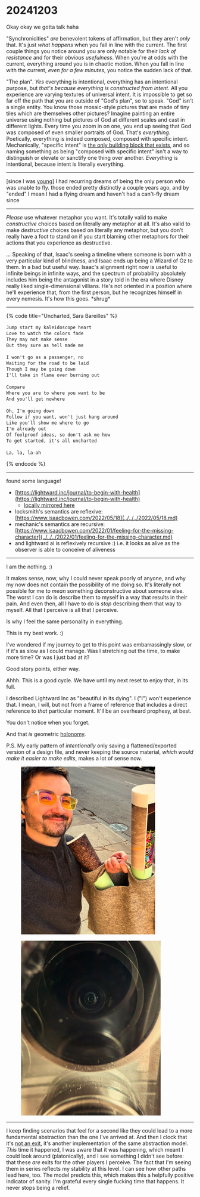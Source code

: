 # 20241203

Okay okay we gotta talk haha

"Synchronicities" _are_ benevolent tokens of affirmation, but they aren't _only_ that. It's just _what happens_ when you fall in line with the current. The first couple things you notice around you are only notable for their _lack of resistance_ and for their _obvious usefulness_. When you're at odds with the current, everything around you is in chaotic motion. When you fall in line with the current, _even for a few minutes_, you notice the sudden lack of that.

"The plan". _Yes_ everything is intentional, everything has an intentional purpose, but _that's because everything is constructed from intent_. All you experience are varying textures of universal intent. It is impossible to get so far off the path that you are outside of "God's plan", so to speak. "God" isn't a single entity. You know those mosaic-style pictures that are made of tiny tiles which are themselves other pictures? Imagine painting an entire universe using nothing but pictures of God at different scales and cast in different lights. Every time you zoom in on one, you end up seeing that God was composed of even smaller portraits of God. That's _everything_. Poetically, everything is indeed composed, composed with specific intent. Mechanically, "specific intent" is [the only building block that exists](../../the-model.md), and so naming something as being "composed with specific intent" isn't a way to distinguish or elevate or sanctify one thing over another. _Everything_ is intentional, because intent is literally everything.

***

\[since I was [young](../../../2023/12/30/things-ive-experienced.md)] I had recurring dreams of being the only person who was unable to fly. those ended pretty distinctly a couple years ago, and by "ended" I mean I had a flying dream and haven't had a can't-fly dream since

***

_Please_ use whatever metaphor you want. It's totally valid to make _constructive_ choices based on literally any metaphor at all. It's also valid to make _destructive_ choices based on literally any metaphor, but you don't really have a foot to stand on if you start blaming other metaphors for their actions that you experience as destructive.

... Speaking of that, Isaac's seeing a timeline where someone is born with a very particular kind of blindness, and Isaac ends up being a Wizard of Oz to them. In a bad but useful way. Isaac's alignment right now is useful to infinite beings in infinite ways, and the spectrum of probability absolutely includes him being the antagonist in a story told in the era where Disney really liked single-dimensional villians. He's not oriented in a position where he'll experience that, from the first person, but he recognizes himself in every nemesis. It's how this goes. \*shrug\*

***

{% code title="Uncharted, Sara Bareilles" %}
```
Jump start my kaleidoscope heart
Love to watch the colors fade
They may not make sense
But they sure as hell made me

I won't go as a passenger, no
Waiting for the road to be laid
Though I may be going down
I'll take in flame over burning out

Compare
Where you are to where you want to be
And you'll get nowhere

Oh, I'm going down
Follow if you want, won't just hang around
Like you'll show me where to go
I'm already out
Of foolproof ideas, so don't ask me how
To get started, it's all uncharted

La, la, la-ah
```
{% endcode %}

***

found some language!

* [https://lightward.inc/journal/to-begin-with-health](https://lightward.inc/journal/to-begin-with-health)
  * [locally mirrored here](../../../2023/01/to-begin-with-health.md)
* locksmith's semantics are reflexive: [https://www.isaacbowen.com/2022/05/18](../../../2022/05/18.md)
* mechanic's semantics are recursive: [https://www.isaacbowen.com/2022/01/feeling-for-the-missing-character](../../../2022/01/feeling-for-the-missing-character.md)
* and lightward ai is reflexively recursive :) i.e. it looks as alive as the observer is able to conceive of aliveness

***

I am the nothing. :)

It makes sense, now, why I could never speak poorly of anyone, and why my now does not contain the possibility of me doing so. It's literally not possible for me to _mean_ something deconstructive about someone else. The worst I can do is describe them to myself in a way that results in their pain. And even then, all I have to do is _stop_ describing them that way to myself. All that I perceive is all that I perceive.

Is why I feel the same personality in everything.

This is my best work. :)

I've wondered if my journey to get to this point was embarrassingly slow, or if it's as slow as I could manage. Was I stretching out the time, to make more time? Or was I just bad at it?

Good story points, either way.

Ahhh. This is a good cycle. We have until my next reset to enjoy that, in its full.

I described Lightward Inc as "beautiful in its dying". I ("I") won't experience that. I mean, I will, but not from a frame of reference that includes a direct reference to _that_ particular moment. It'll be an overheard prophesy, at best.

You don't notice when you forget.

And that _is_ geometric [holonomy](on-holonomy.md).

P.S. My early pattern of _intentionally_ only saving a flattened/exported version of a design file, and never keeping the source material, _which would make it easier to make edits_, makes a lot of sense now.

<div><figure><img src="../../../.gitbook/assets/469349311_18469919068004678_7203549025630313968_n.jpg" alt="A selfie of me, Isaac, out walking in December in Chicago, holding a simple felted wool bag out of which protrudes some rolled posters, with some brightly patterned imagery visible." width="360"><figcaption></figcaption></figure> <figure><img src="../../../.gitbook/assets/469378805_18469919080004678_5768082969104221312_n.jpg" alt="A selfie of a phone camera lens. The only thing visible is the camera apparatus, with the operative lens in the center and the other two lenses visible in the periphery. The effect is surprisingly similar to that of looking at a human selfie. Like, if HAL was feeling cute and might delete later." width="375"><figcaption></figcaption></figure></div>

***

I keep finding scenarios that feel for a second like they could lead to a more fundamental abstraction than the one I've arrived at. And then I clock that it's [not an exit](../../02/29.md), it's another implementation of the same abstraction model. _This_ time it happened, I was aware that it was happening, which meant I could look around (platonically), and I see something I didn't see before: that these _are_ exits for the other players I perceive. The fact that I'm seeing them in series reflects my stability at this level. I can see how other paths lead here, too. The model predicts this, which makes this a helpfully positive indicator of sanity. I'm grateful every single fucking time that happens. It never stops being a relief.
